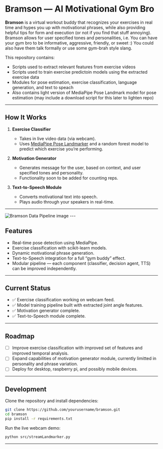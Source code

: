 # Bramson — AI Motivational Gym Bro

**Bramson** is a virtual workout buddy that recognizes your exercises in real time and hypes you up with motivational phrases, while also providing helpful tips for form and execution (or not if you find that stuff annoying).
Bramson allows for user specified tones and personalities, i.e. You can have your gym bro to be informative, aggressive, friendly,  or sweet :) You could also have them talk formally or use
some gym-brah style slang.

This repository contains:
   - Scripts used to extract relevant features from exercise videos
   - Scripts used to train exercise predictoin models using the extracted exercise data
   - Modules for pose estimation, exercise classification, language generation, and text to speach
   - Also contains light version of MediaPipe Pose Landmark model for pose estimation (may include a download script for this later to lighten repo)

---

## How It Works  
1. **Exercise Classifier**  
   - Takes in live video data (via webcam).  
   - Uses [MediaPipe Pose Landmarker](https://ai.google.dev/edge/mediapipe/solutions/vision/pose_landmarker) and a random forest model to predict which exercise you’re performing.  

3. **Motivation Generator**
   - Generates message for the user, based on context, and user specified tones and personality.
   - Functionality soon to be added for counting reps.

5. **Text-to-Speech Module**  
   - Converts motivational text into speech.  
   - Plays audio through your speakers in real-time.  

--- 
<picture>
  <!-- Dark mode image -->
  <source media="(prefers-color-scheme: dark)" srcset="./assets/dark-data-flow-image.png">
  <!-- Light mode image -->
  <source media="(prefers-color-scheme: light)" srcset="./assets/light-data-flow-image.png">
  <!-- Fallback image (if neither matches) -->
  <img alt="Bramson Data Pipeline image" src="dark-data-flow-image.png">
</picture>
---

## Features  

- Real-time pose detection using MediaPipe.  
- Exercise classification with scikit-learn models.  
- Dynamic motivational phrase generation.  
- Text-to-Speech integration for a full “gym buddy” effect.  
- Modular pipeline — each component (classifier, decision agent, TTS) can be improved independently.  

---

## Current Status  

- ✅ Exercise classification working on webcam feed.  
- ✅ Model training pipeline built with extracted joint angle features.  
- ✅ Motivation generator complete.  
- ✅ Text-to-Speech module complete.  

---

## Roadmap  

- [ ] Improve exercise classification with improved set of features and improved temporal analysis.  
- [ ] Expand capabilities of motivation generator module, currently limitted in personality and phrase variation. 
- [ ] Deploy for desktop, raspberry pi, and possibly mobile devices.

---

## Development  

Clone the repository and install dependencies:  

```bash
git clone https://github.com/yourusername/bramson.git
cd bramson
pip install -r requirements.txt
```

Run the live webcam demo:  

```bash
python src/streamLandmarker.py
```

---
